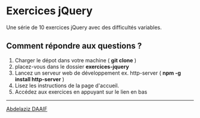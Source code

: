 # Exercices jQuery
Une série de 10 exercices jQuery avec des difficultés variables.
## Comment répondre aux questions ?
1. Charger le dépot dans votre machine ( **git clone** )
2. placez-vous dans le dossier **exercices-jquery**
3. Lancez un serveur web de développement ex. http-server ( **npm -g install http-server** )
4. Lisez les instructions de la page d'accueil.
5. Accédez aux exercices en appuyant sur le lien en bas

---
[Abdelaziz DAAIF](http://www.daaif.net)

